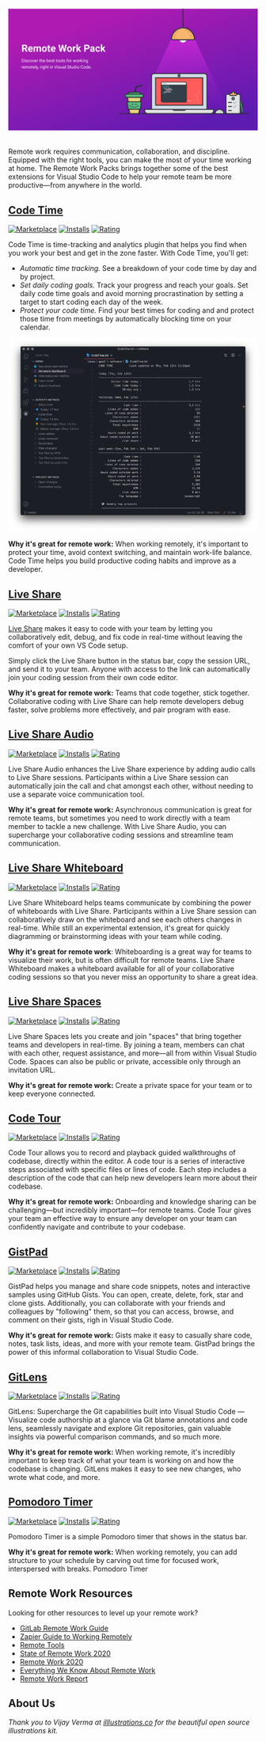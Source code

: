 <div align="center">
  <br>
  <img alt="Remote work pack" src="./images/remote-work-pack.png" >
</div>
<br>

Remote work requires communication, collaboration, and discipline. Equipped with the right tools, you can make the most of your time working at home. The Remote Work Packs brings together some of the best extensions for Visual Studio Code to help your remote team be more productive—from anywhere in the world. 

## [Code Time](https://marketplace.visualstudio.com/items?itemName=softwaredotcom.swdc-vscode)

[![Marketplace](https://vsmarketplacebadge.apphb.com/version-short/softwaredotcom.swdc-vscode.svg?label=marketplace&style=flat-square&color=AF1BB2&labelColor=5E1BB2)](https://marketplace.visualstudio.com/items?itemName=softwaredotcom.swdc-vscode)
[![Installs](https://vsmarketplacebadge.apphb.com/installs-short/softwaredotcom.swdc-vscode.svg?style=flat-square&color=8F1BB2&labelColor=5E1BB2)](https://marketplace.visualstudio.com/items?itemName=softwaredotcom.swdc-vscode)
[![Rating](https://vsmarketplacebadge.apphb.com/rating-short/softwaredotcom.swdc-vscode.svg?style=flat-square&color=8F1BB2&labelColor=5E1BB2)](https://marketplace.visualstudio.com/items?itemName=softwaredotcom.swdc-vscode)

Code Time is time-tracking and analytics plugin that helps you find when you work your best and get in the zone faster. With Code Time, you'll get:

* *Automatic time tracking.* See a breakdown of your code time by day and by project. 
* *Set daily coding goals.* Track your progress and reach your goals. Set daily code time goals and avoid morning procrastination by setting a target to start coding each day of the week.
* *Protect your code time.* Find your best times for coding and and protect those time from meetings by automatically blocking time on your calendar.

![Code Time](./images/code-time.png) 

**Why it's great for remote work:** When working remotely, it's important to protect your time, avoid context switching, and maintain work-life balance. Code Time helps you build productive coding habits and improve as a developer. 

## [Live Share](https://marketplace.visualstudio.com/items?itemName=MS-vsliveshare.vsliveshare)

[![Marketplace](https://vsmarketplacebadge.apphb.com/version-short/MS-vsliveshare.vsliveshare.svg?label=marketplace&style=flat-square&color=AF1BB2&labelColor=5E1BB2)](https://marketplace.visualstudio.com/items?itemName=MS-vsliveshare.vsliveshare)
[![Installs](https://vsmarketplacebadge.apphb.com/installs-short/MS-vsliveshare.vsliveshare.svg?style=flat-square&color=8F1BB2&labelColor=5E1BB2)](https://marketplace.visualstudio.com/items?itemName=MS-vsliveshare.vsliveshare)
[![Rating](https://vsmarketplacebadge.apphb.com/rating-short/MS-vsliveshare.vsliveshare.svg?style=flat-square&color=8F1BB2&labelColor=5E1BB2)](https://marketplace.visualstudio.com/items?itemName=MS-vsliveshare.vsliveshare)

[Live Share](https://marketplace.visualstudio.com/items?itemName=MS-vsliveshare.vsliveshare) makes it easy to code with your team by letting you collaboratively edit, debug, and fix code in real-time without leaving the comfort of your own VS Code setup.

Simply click the Live Share button in the status bar, copy the session URL, and send it to your team. Anyone with access to the link can automatically join your coding session from their own code editor.  

**Why it's great for remote work:** Teams that code together, stick together. Collaborative coding with Live Share can help remote developers debug faster, solve problems more effectively, and pair program with ease. 

## [Live Share Audio](https://marketplace.visualstudio.com/items?itemName=MS-vsliveshare.vsliveshare-audio)

[![Marketplace](https://vsmarketplacebadge.apphb.com/version-short/MS-vsliveshare.vsliveshare-audio.svg?label=marketplace&style=flat-square&color=AF1BB2&labelColor=5E1BB2)](https://marketplace.visualstudio.com/items?itemName=MS-vsliveshare.vsliveshare-audio)
[![Installs](https://vsmarketplacebadge.apphb.com/installs-short/MS-vsliveshare.vsliveshare-audio.svg?style=flat-square&color=8F1BB2&labelColor=5E1BB2)](https://marketplace.visualstudio.com/items?itemName=MS-vsliveshare.vsliveshare-audio)
[![Rating](https://vsmarketplacebadge.apphb.com/rating-short/MS-vsliveshare.vsliveshare-audio.svg?style=flat-square&color=8F1BB2&labelColor=5E1BB2)](https://marketplace.visualstudio.com/items?itemName=MS-vsliveshare.vsliveshare-audio)

Live Share Audio enhances the Live Share experience by adding audio calls to Live Share sessions. Participants within a Live Share session can automatically join the call and chat amongst each other, without needing to use a separate voice communication tool. 

**Why it's great for remote work:** Asynchronous communication is great for remote teams, but sometimes you need to work directly with a team member to tackle a new challenge. With Live Share Audio, you can supercharge your collaborative coding sessions and streamline team communication.  

## [Live Share Whiteboard](https://marketplace.visualstudio.com/items?itemName=lostintangent.vsls-whiteboard)

[![Marketplace](https://vsmarketplacebadge.apphb.com/version-short/lostintangent.vsls-whiteboard.svg?label=marketplace&style=flat-square&color=AF1BB2&labelColor=5E1BB2)](https://marketplace.visualstudio.com/items?itemName=lostintangent.vsls-whiteboard)
[![Installs](https://vsmarketplacebadge.apphb.com/installs-short/lostintangent.vsls-whiteboard.svg?style=flat-square&color=8F1BB2&labelColor=5E1BB2)](https://marketplace.visualstudio.com/items?itemName=lostintangent.vsls-whiteboard)
[![Rating](https://vsmarketplacebadge.apphb.com/rating-short/lostintangent.vsls-whiteboard.svg?style=flat-square&color=8F1BB2&labelColor=5E1BB2)](https://marketplace.visualstudio.com/items?itemName=lostintangent.vsls-whiteboard)

 Live Share Whiteboard helps teams communicate by combining the power of whiteboards with Live Share. Participants within a Live Share session can collaboratively draw on the whiteboard and see each others changes in real-time. While still an experimental extension, it's great for quickly diagramming or brainstorming ideas with your team while coding. 

 **Why it's great for remote work**: Whiteboarding is a great way for teams to visualize their work, but is often difficult for remote teams. Live Share Whiteboard makes a whiteboard available for all of your collaborative coding sessions so that you never miss an opportunity to share a great idea. 

## [Live Share Spaces](https://marketplace.visualstudio.com/items?itemName=vsls-contrib.spaces)

[![Marketplace](https://vsmarketplacebadge.apphb.com/version-short/vsls-contrib.spaces.svg?label=marketplace&style=flat-square&color=AF1BB2&labelColor=5E1BB2)](https://marketplace.visualstudio.com/items?itemName=vsls-contrib.spaces)
[![Installs](https://vsmarketplacebadge.apphb.com/installs-short/vsls-contrib.spaces.svg?style=flat-square&color=8F1BB2&labelColor=5E1BB2)](https://marketplace.visualstudio.com/items?itemName=vsls-contrib.spaces)
[![Rating](https://vsmarketplacebadge.apphb.com/rating-short/vsls-contrib.spaces.svg?style=flat-square&color=8F1BB2&labelColor=5E1BB2)](https://marketplace.visualstudio.com/items?itemName=vsls-contrib.spaces)

 Live Share Spaces lets you create and join "spaces" that bring together teams and developers in real-time. By joining a team, members can chat with each other, request assistance, and more—all from within Visual Studio Code. Spaces can also be public or private, accessible only through an invitation URL. 

**Why it's great for remote work:** Create a private space for your team or to keep everyone connected. 

## [Code Tour](https://marketplace.visualstudio.com/items?itemName=vsls-contrib.codetour)

[![Marketplace](https://vsmarketplacebadge.apphb.com/version-short/vsls-contrib.codetour.svg?label=marketplace&style=flat-square&color=AF1BB2&labelColor=5E1BB2)](https://marketplace.visualstudio.com/items?itemName=vsls-contrib.codetour)
[![Installs](https://vsmarketplacebadge.apphb.com/installs-short/vsls-contrib.codetour.svg?style=flat-square&color=8F1BB2&labelColor=5E1BB2)](https://marketplace.visualstudio.com/items?itemName=vsls-contrib.codetour)
[![Rating](https://vsmarketplacebadge.apphb.com/rating-short/vsls-contrib.codetour.svg?style=flat-square&color=8F1BB2&labelColor=5E1BB2)](https://marketplace.visualstudio.com/items?itemName=vsls-contrib.codetour)

 Code Tour allows you to record and playback guided walkthroughs of codebase, directly within the editor. A code tour is a series of interactive steps associated with specific files or lines of code. Each step includes a description of the code that can help new developers learn more about their codebase. 

**Why it's great for remote work:** Onboarding and knowledge sharing can be challenging—but incredibly important—for remote teams. Code Tour gives your team an effective way to ensure any developer on your team can confidently navigate and contribute to your codebase.

## [GistPad](https://marketplace.visualstudio.com/items?itemName=vsls-contrib.gistfs)

[![Marketplace](https://vsmarketplacebadge.apphb.com/version-short/vsls-contrib.gistfs.svg?label=marketplace&style=flat-square&color=AF1BB2&labelColor=5E1BB2)](https://marketplace.visualstudio.com/items?itemName=vsls-contrib.gistfs)
[![Installs](https://vsmarketplacebadge.apphb.com/installs-short/vsls-contrib.gistfs.svg?style=flat-square&color=8F1BB2&labelColor=5E1BB2)](https://marketplace.visualstudio.com/items?itemName=vsls-contrib.gistfs)
[![Rating](https://vsmarketplacebadge.apphb.com/rating-short/vsls-contrib.gistfs.svg?style=flat-square&color=8F1BB2&labelColor=5E1BB2)](https://marketplace.visualstudio.com/items?itemName=vsls-contrib.gistfs)

 GistPad helps you manage and share code snippets, notes and interactive samples using GitHub Gists. You can open, create, delete, fork, star and clone gists. Additionally, you can collaborate with your friends and colleagues by "following" them, so that you can access, browse, and comment on their gists, righ in Visual Studio Code.

**Why it's great for remote work:** Gists make it easy to casually share code, notes, task lists, ideas, and more with your remote team. GistPad brings the power of this informal collaboration to Visual Studio Code. 

## [GitLens](https://marketplace.visualstudio.com/items?itemName=eamodio.gitlens)

[![Marketplace](https://vsmarketplacebadge.apphb.com/version-short/eamodio.gitlens.svg?label=marketplace&style=flat-square&color=AF1BB2&labelColor=5E1BB2)](https://marketplace.visualstudio.com/items?itemName=eamodio.gitlens)
[![Installs](https://vsmarketplacebadge.apphb.com/installs-short/eamodio.gitlens.svg?style=flat-square&color=8F1BB2&labelColor=5E1BB2)](https://marketplace.visualstudio.com/items?itemName=eamodio.gitlens)
[![Rating](https://vsmarketplacebadge.apphb.com/rating-short/eamodio.gitlens.svg?style=flat-square&color=8F1BB2&labelColor=5E1BB2)](https://marketplace.visualstudio.com/items?itemName=eamodio.gitlens)

GitLens: Supercharge the Git capabilities built into Visual Studio Code — Visualize code authorship at a glance via Git blame annotations and code lens, seamlessly navigate and explore Git repositories, gain valuable insights via powerful comparison commands, and so much more.

**Why it's great for remote work:** When working remote, it's incredibly important to keep track of what your team is working on and how the codebase is changing. GitLens makes it easy to see new changes, who wrote what code, and more.  

## [Pomodoro Timer](https://marketplace.visualstudio.com/items?itemName=lkytal.pomodoro)

[![Marketplace](https://vsmarketplacebadge.apphb.com/version-short/lkytal.pomodoro.svg?label=marketplace&style=flat-square&color=AF1BB2&labelColor=5E1BB2)](https://marketplace.visualstudio.com/items?itemName=lkytal.pomodoro)
[![Installs](https://vsmarketplacebadge.apphb.com/installs-short/lkytal.pomodoro.svg?style=flat-square&color=8F1BB2&labelColor=5E1BB2)](https://marketplace.visualstudio.com/items?itemName=lkytal.pomodoro)
[![Rating](https://vsmarketplacebadge.apphb.com/rating-short/lkytal.pomodoro.svg?style=flat-square&color=8F1BB2&labelColor=5E1BB2)](https://marketplace.visualstudio.com/items?itemName=lkytal.pomodoro)

Pomodoro Timer is a simple Pomodoro timer that shows in the status bar. 

**Why it's great for remote work:** When working remotely, you can add structure to your schedule by carving out time for focused work, interspersed with breaks. Pomodoro Timer 

## Remote Work Resources

Looking for other resources to level up your remote work? 

* [GitLab Remote Work Guide](https://about.gitlab.com/company/culture/all-remote/resources/)
* [Zapier Guide to Working Remotely](https://zapier.com/learn/remote-work/)
* [Remote Tools](https://www.remote.tools/)
* [State of Remote Work 2020](https://lp.buffer.com/state-of-remote-work-2020)
* [Remote Work 2020](https://remotework2020.remote.tools/)
* [Everything We Know About Remote Work](https://open.buffer.com/remote-work/)
* [Remote Work Report](https://usefyi.com/remote-work-report/)

## About Us

*Thank you to Vijay Verma at [illlustrations.co](https://illlustrations.co/) for the beautiful open source illustrations kit.*
